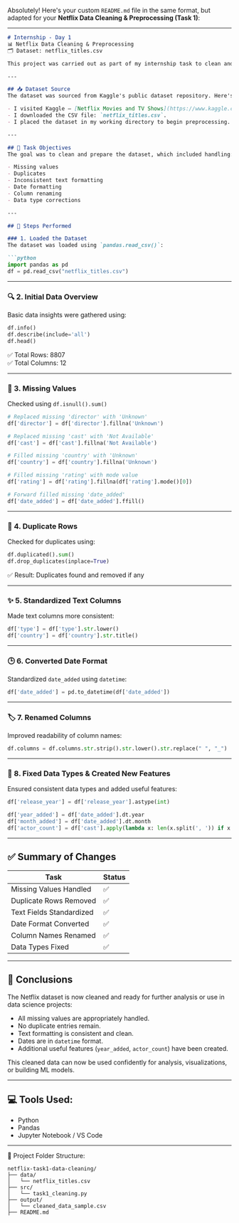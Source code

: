 Absolutely! Here's your custom `README.md` file in the same format, but adapted for your **Netflix Data Cleaning & Preprocessing (Task 1)**:

---

```markdown
# Internship - Day 1  
📊 Netflix Data Cleaning & Preprocessing  
🗂️ Dataset: netflix_titles.csv  

This project was carried out as part of my internship task to clean and preprocess a raw dataset using Python (Pandas). The dataset I worked on is called "Netflix Titles Dataset", which contains metadata about shows and movies available on Netflix.

---

## 📥 Dataset Source  
The dataset was sourced from Kaggle's public dataset repository. Here's how I got it:

- I visited Kaggle – [Netflix Movies and TV Shows](https://www.kaggle.com/datasets/shivamb/netflix-shows).
- I downloaded the CSV file: `netflix_titles.csv`.
- I placed the dataset in my working directory to begin preprocessing.

---

## 🧹 Task Objectives  
The goal was to clean and prepare the dataset, which included handling:

- Missing values  
- Duplicates  
- Inconsistent text formatting  
- Date formatting  
- Column renaming  
- Data type corrections  

---

## 🔧 Steps Performed  

### 1. Loaded the Dataset  
The dataset was loaded using `pandas.read_csv()`:

```python
import pandas as pd
df = pd.read_csv("netflix_titles.csv")
```

---

### 🔍 2. Initial Data Overview  
Basic data insights were gathered using:

```python
df.info()
df.describe(include='all')
df.head()
```

✅ Total Rows: 8807  
✅ Total Columns: 12

---

### 🚫 3. Missing Values  
Checked using `df.isnull().sum()`

```python
# Replaced missing 'director' with 'Unknown'
df['director'] = df['director'].fillna('Unknown')

# Replaced missing 'cast' with 'Not Available'
df['cast'] = df['cast'].fillna('Not Available')

# Filled missing 'country' with 'Unknown'
df['country'] = df['country'].fillna('Unknown')

# Filled missing 'rating' with mode value
df['rating'] = df['rating'].fillna(df['rating'].mode()[0])

# Forward filled missing 'date_added'
df['date_added'] = df['date_added'].ffill()
```

---

### 🔁 4. Duplicate Rows  
Checked for duplicates using:

```python
df.duplicated().sum()
df.drop_duplicates(inplace=True)
```

✅ Result: Duplicates found and removed if any

---

### ✨ 5. Standardized Text Columns  
Made text columns more consistent:

```python
df['type'] = df['type'].str.lower()
df['country'] = df['country'].str.title()
```

---

### 🕒 6. Converted Date Format  
Standardized `date_added` using `datetime`:

```python
df['date_added'] = pd.to_datetime(df['date_added'])
```

---

### 🏷️ 7. Renamed Columns  
Improved readability of column names:

```python
df.columns = df.columns.str.strip().str.lower().str.replace(" ", "_")
```

---

### 🔢 8. Fixed Data Types & Created New Features  
Ensured consistent data types and added useful features:

```python
df['release_year'] = df['release_year'].astype(int)

df['year_added'] = df['date_added'].dt.year
df['month_added'] = df['date_added'].dt.month
df['actor_count'] = df['cast'].apply(lambda x: len(x.split(', ')) if x != 'Not Available' else 0)
```

---

## ✅ Summary of Changes

| Task                         | Status |
|------------------------------|--------|
| Missing Values Handled       | ✅     |
| Duplicate Rows Removed       | ✅     |
| Text Fields Standardized     | ✅     |
| Date Format Converted        | ✅     |
| Column Names Renamed         | ✅     |
| Data Types Fixed             | ✅     |

---

## 📌 Conclusions  
The Netflix dataset is now cleaned and ready for further analysis or use in data science projects:

- All missing values are appropriately handled.
- No duplicate entries remain.
- Text formatting is consistent and clean.
- Dates are in `datetime` format.
- Additional useful features (`year_added`, `actor_count`) have been created.

This cleaned data can now be used confidently for analysis, visualizations, or building ML models.

---

## 💻 Tools Used:

- Python  
- Pandas  
- Jupyter Notebook / VS Code  

---

📂 Project Folder Structure:
```
netflix-task1-data-cleaning/
├── data/
│   └── netflix_titles.csv
├── src/
│   └── task1_cleaning.py
├── output/
│   └── cleaned_data_sample.csv
├── README.md
```
